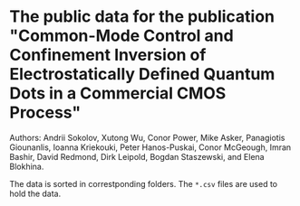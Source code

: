 # The public data for the publication "Common-Mode Control and Confinement Inversion of Electrostatically Defined Quantum Dots in a Commercial CMOS Process"

Authors: Andrii Sokolov, Xutong Wu, Conor Power, Mike Asker, Panagiotis Giounanlis, Ioanna Kriekouki, Peter Hanos-Puskai, Conor McGeough, Imran Bashir, David Redmond, Dirk Leipold, Bogdan Staszewski, and Elena Blokhina.

The data is sorted in correstponding folders. The `*.csv` files are used to hold the data. 
